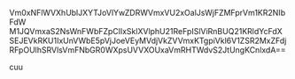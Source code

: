 Vm0xNFlWVXhUblJXYTJoVlYwZDRWVmxVU2xOalJsWjFZMFprVm1KR2NIbFdW
M1JQVmxaS2NsWnFWbFZpClIxSklXVlphU21ReFpISlViRnBUQ21KRldYcFdX
SEJEVkRKU1IxUnVWbE5pVjJoeVEyMVdjVkZVVmxKTgpiVkl6V1ZSR2MxZFdj
RFpOUlhSRVlsVmFNbGR0WXpsUVVXOUxaVmRHTWdvS2JtUngKCnlxdA==

cuu